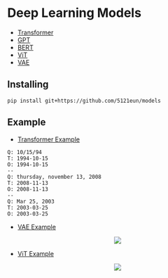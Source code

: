 # Deep Learning Models
- [Transformer](https://github.com/5121eun/models/blob/main/models/transformer.py)
- [GPT](https://github.com/5121eun/models/blob/main/models/gpt.py)
- [BERT](https://github.com/5121eun/models/blob/main/models/bert.py)
- [ViT](https://github.com/5121eun/models/blob/main/models/vit.py)
- [VAE](https://github.com/5121eun/dl/blob/main/models/vae.py)

## Installing
```
pip install git+https://github.com/5121eun/models
```

## Example
- [Transformer Example](https://github.com/5121eun/models/blob/main/models/transformer_example.ipynb)
```
Q: 10/15/94                     
T: 1994-10-15
O: 1994-10-15
--
Q: thursday, november 13, 2008  
T: 2008-11-13
O: 2008-11-13
--
Q: Mar 25, 2003                 
T: 2003-03-25
O: 2003-03-25
```
- [VAE Example](https://github.com/5121eun/models/blob/main/models/transformer_example.ipynb)

<p align="center"><img src="https://github.com/5121eun/dl/assets/121006954/3c14d275-9186-4373-ba9d-1de98cc91146"/></p>

- [ViT Example](https://github.com/5121eun/dl/blob/main/vit_example.ipynb)

<p align="center"><img src="https://github.com/5121eun/dl/assets/121006954/80e7c5bc-6ded-4e24-8e0a-7b240d8c4981"/></p>


